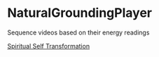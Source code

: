 # NaturalGroundingPlayer
Sequence videos based on their energy readings

<a href="https://www.spiritualselftransformation.com">Spiritual Self Transformation</a>
